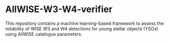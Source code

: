 # AllWISE-W3-W4-verifier
This repository contains a machine learning-based framework to assess the reliability of WISE W3 and W4 detections for young stellar objects (YSOs) using AllWISE catalogue parameters.
